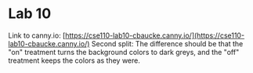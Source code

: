 # Lab 10
Link to canny.io: [https://cse110-lab10-cbaucke.canny.io/](https://cse110-lab10-cbaucke.canny.io/)
Second split: The difference should be that the "on" treatment turns the background colors to dark greys, and the "off" treatment keeps the colors as they were.
